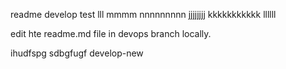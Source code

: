 readme
develop
test
lll
mmmm
nnnnnnnnn
jjjjjjjj
kkkkkkkkkkk
llllll

edit hte readme.md file in devops branch locally.

ihudfspg
sdbgfugf
develop-new 
